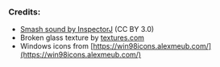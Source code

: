 
### Credits:
- [Smash sound by InspectorJ](https://freesound.org/people/InspectorJ/sounds/352204/) (CC BY 3.0)
- Broken glass texture by [textures.com](https://textures.com)
- Windows icons from [https://win98icons.alexmeub.com/](https://win98icons.alexmeub.com/)
